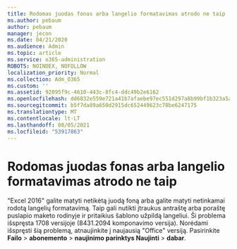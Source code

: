 ```yaml
---
title: Rodomas juodas fonas arba langelio formatavimas atrodo ne taip
ms.author: pebaum
author: pebaum
manager: jecon
ms.date: 04/21/2020
ms.audience: Admin
ms.topic: article
ms.service: o365-administration
ROBOTS: NOINDEX, NOFOLLOW
localization_priority: Normal
ms.collection: Adm_O365
ms.custom: ''
ms.assetid: 92095f9c-4610-443c-8fc4-ddc49b2e6162
ms.openlocfilehash: dd6832e559e721a41b7afaebe97ec551d297a8b99bf1b323a5a5680365eacfac
ms.sourcegitcommit: b5f7da89a650d2915dc652449623c78be6247175
ms.translationtype: MT
ms.contentlocale: lt-LT
ms.lasthandoff: 08/05/2021
ms.locfileid: "53917863"
---
```

# <a name="a-black-background-appears-or-cell-formatting-doesnt-look-right"></a>Rodomas juodas fonas arba langelio formatavimas atrodo ne taip

"Excel 2016" galite matyti netikėtą juodą foną arba galite matyti netinkamai rodotą langelių formatavimą. Taip gali nutikti įtraukus antraštę arba poraštę puslapio maketo rodinyje ir pritaikius šablono užpildą langeliui. Ši problema išspręsta 1708 versijoje (8431.2094 komponavimo versija). Norėdami išspręsti šią problemą, atnaujinkite į naujausią "Office" versiją. Pasirinkite **Failo** \> **abonemento** \> **naujinimo parinktys Naujinti** \> **dabar**.
  

